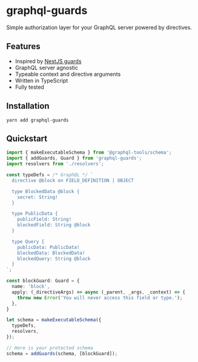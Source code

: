 # graphql-guards

Simple authorization layer for your GraphQL server powered by directives.

## Features

- Inspired by [NestJS guards](https://docs.nestjs.com/guards)
- GraphQL server agnostic
- Typeable context and directive arguments
- Written in TypeScript
- Fully tested

## Installation

```
yarn add graphql-guards
```

## Quickstart

```TypeScript
import { makeExecutableSchema } from '@graphql-tools/schema';
import { addGuards, Guard } from 'graphql-guards';
import resolvers from './resolvers';

const typeDefs = /* GraphQL */ `
  directive @block on FIELD_DEFINITION | OBJECT

  type BlockedData @block {
    secret: String!
  }

  type PublicData {
    publicField: String!
    blockedField: String @block
  }

  type Query {
    publicData: PublicData!
    blockedData: BlockedData!
    blockedQuery: String @block
  }
`;

const blockGuard: Guard = {
  name: 'block',
  apply: (_directiveArgs) => async (_parent, _args, _context) => {
    throw new Error('You will never access this field or type.');
  },
}

let schema = makeExecutableSchema({
  typeDefs,
  resolvers,
});

// Here is your protected schema
schema = addGuards(schema, [blockGuard]);
```
